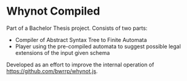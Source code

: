 # Whynot Compiled
Part of a Bachelor Thesis project. Consists of two parts:
- Compiler of Abstract Syntax Tree to Finite Automata 
- Player using the pre-compiled automata to suggest possible legal extensions of the input given schema

Developed as an effort to improve the internal operation of https://github.com/bwrrp/whynot.js.
